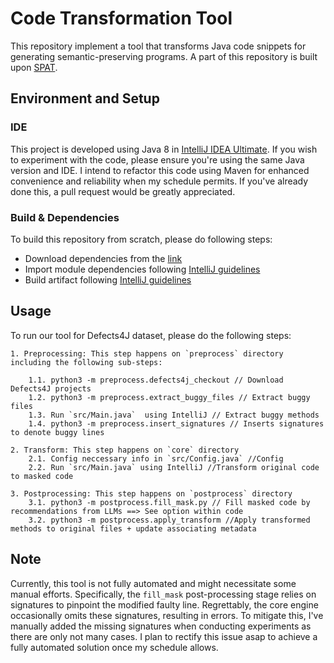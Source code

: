 # Code Transformation Tool
This repository implement a tool that transforms Java code snippets for generating semantic-preserving programs. A part of this repository is built upon [SPAT](https://github.com/Santiago-Yu/SPAT).

## Environment and Setup

### IDE
This project is developed using Java 8 in [IntelliJ IDEA Ultimate](https://www.jetbrains.com/idea/business/). If you wish to experiment with the code, please ensure you're using the same Java version and IDE. I intend to refactor this code using Maven for enhanced convenience and reliability when my schedule permits. If you've already done this, a pull request would be greatly appreciated.

### Build & Dependencies

To build this repository from scratch, please do following steps:

- Download dependencies from the [link](https://figshare.com/s/05c50e7e0bd021ed16b3)
- Import module dependencies following [IntelliJ guidelines](https://www.jetbrains.com/help/idea/working-with-module-dependencies.html)
- Build artifact following [IntelliJ guidelines](https://www.jetbrains.com/help/idea/compiling-applications.html#package_into_jar)

## Usage
To run our tool for Defects4J dataset, please do the following steps:

```
1. Preprocessing: This step happens on `preprocess` directory including the following sub-steps:
    
    1.1. python3 -m preprocess.defects4j_checkout // Download Defects4J projects
    1.2. python3 -m preprocess.extract_buggy_files // Extract buggy files
    1.3. Run `src/Main.java`  using IntelliJ // Extract buggy methods
    1.4. python3 -m preprocess.insert_signatures // Inserts signatures to denote buggy lines

2. Transform: This step happens on `core` directory
    2.1. Config neccessary info in `src/Config.java` //Config
    2.2. Run `src/Main.java` using IntelliJ //Transform original code to masked code

3. Postprocessing: This step happens on `postprocess` directory
    3.1. python3 -m postprocess.fill_mask.py // Fill masked code by recommendations from LLMs ==> See option within code
    3.2. python3 -m postprocess.apply_transform //Apply transformed methods to original files + update associating metadata
```

## Note
Currently, this tool is not fully automated and might necessitate some manual efforts. Specifically, the `fill_mask` post-processing stage relies on signatures to pinpoint the modified faulty line. Regrettably, the core engine occasionally omits these signatures, resulting in errors. To mitigate this, I've manually added the missing signatures when conducting experiments as there are only not many cases. I plan to rectify this issue asap to achieve a fully automated solution once my schedule allows. 
